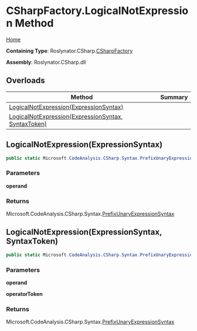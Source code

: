 # CSharpFactory\.LogicalNotExpression Method

[Home](../../../../README.md)

**Containing Type**: Roslynator\.CSharp\.[CSharpFactory](../README.md)

**Assembly**: Roslynator\.CSharp\.dll

## Overloads

| Method | Summary |
| ------ | ------- |
| [LogicalNotExpression(ExpressionSyntax)](#Roslynator_CSharp_CSharpFactory_LogicalNotExpression_Microsoft_CodeAnalysis_CSharp_Syntax_ExpressionSyntax_) | |
| [LogicalNotExpression(ExpressionSyntax, SyntaxToken)](#Roslynator_CSharp_CSharpFactory_LogicalNotExpression_Microsoft_CodeAnalysis_CSharp_Syntax_ExpressionSyntax_Microsoft_CodeAnalysis_SyntaxToken_) | |

## LogicalNotExpression\(ExpressionSyntax\) <a name="Roslynator_CSharp_CSharpFactory_LogicalNotExpression_Microsoft_CodeAnalysis_CSharp_Syntax_ExpressionSyntax_"></a>

```csharp
public static Microsoft.CodeAnalysis.CSharp.Syntax.PrefixUnaryExpressionSyntax LogicalNotExpression(Microsoft.CodeAnalysis.CSharp.Syntax.ExpressionSyntax operand)
```

### Parameters

**operand**

### Returns

Microsoft\.CodeAnalysis\.CSharp\.Syntax\.[PrefixUnaryExpressionSyntax](https://docs.microsoft.com/en-us/dotnet/api/microsoft.codeanalysis.csharp.syntax.prefixunaryexpressionsyntax)

## LogicalNotExpression\(ExpressionSyntax, SyntaxToken\) <a name="Roslynator_CSharp_CSharpFactory_LogicalNotExpression_Microsoft_CodeAnalysis_CSharp_Syntax_ExpressionSyntax_Microsoft_CodeAnalysis_SyntaxToken_"></a>

```csharp
public static Microsoft.CodeAnalysis.CSharp.Syntax.PrefixUnaryExpressionSyntax LogicalNotExpression(Microsoft.CodeAnalysis.CSharp.Syntax.ExpressionSyntax operand, Microsoft.CodeAnalysis.SyntaxToken operatorToken)
```

### Parameters

**operand**

**operatorToken**

### Returns

Microsoft\.CodeAnalysis\.CSharp\.Syntax\.[PrefixUnaryExpressionSyntax](https://docs.microsoft.com/en-us/dotnet/api/microsoft.codeanalysis.csharp.syntax.prefixunaryexpressionsyntax)

